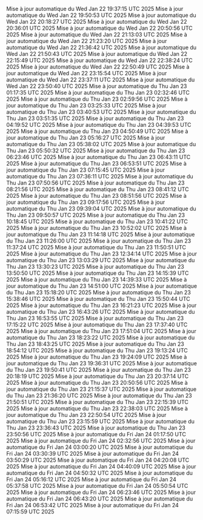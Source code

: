 Mise à jour automatique du Wed Jan 22 19:37:15 UTC 2025
Mise à jour automatique du Wed Jan 22 19:50:53 UTC 2025
Mise à jour automatique du Wed Jan 22 20:18:27 UTC 2025
Mise à jour automatique du Wed Jan 22 20:36:01 UTC 2025
Mise à jour automatique du Wed Jan 22 20:50:56 UTC 2025
Mise à jour automatique du Wed Jan 22 21:13:03 UTC 2025
Mise à jour automatique du Wed Jan 22 21:23:20 UTC 2025
Mise à jour automatique du Wed Jan 22 21:36:42 UTC 2025
Mise à jour automatique du Wed Jan 22 21:50:43 UTC 2025
Mise à jour automatique du Wed Jan 22 22:15:49 UTC 2025
Mise à jour automatique du Wed Jan 22 22:38:24 UTC 2025
Mise à jour automatique du Wed Jan 22 22:50:49 UTC 2025
Mise à jour automatique du Wed Jan 22 23:15:54 UTC 2025
Mise à jour automatique du Wed Jan 22 23:37:11 UTC 2025
Mise à jour automatique du Wed Jan 22 23:50:40 UTC 2025
Mise à jour automatique du Thu Jan 23 01:17:35 UTC 2025
Mise à jour automatique du Thu Jan 23 02:32:46 UTC 2025
Mise à jour automatique du Thu Jan 23 02:59:56 UTC 2025
Mise à jour automatique du Thu Jan 23 03:25:33 UTC 2025
Mise à jour automatique du Thu Jan 23 03:40:53 UTC 2025
Mise à jour automatique du Thu Jan 23 03:51:35 UTC 2025
Mise à jour automatique du Thu Jan 23 04:19:52 UTC 2025
Mise à jour automatique du Thu Jan 23 04:39:53 UTC 2025
Mise à jour automatique du Thu Jan 23 04:50:49 UTC 2025
Mise à jour automatique du Thu Jan 23 05:16:27 UTC 2025
Mise à jour automatique du Thu Jan 23 05:38:02 UTC 2025
Mise à jour automatique du Thu Jan 23 05:50:32 UTC 2025
Mise à jour automatique du Thu Jan 23 06:23:46 UTC 2025
Mise à jour automatique du Thu Jan 23 06:43:11 UTC 2025
Mise à jour automatique du Thu Jan 23 06:53:51 UTC 2025
Mise à jour automatique du Thu Jan 23 07:15:45 UTC 2025
Mise à jour automatique du Thu Jan 23 07:36:11 UTC 2025
Mise à jour automatique du Thu Jan 23 07:50:56 UTC 2025
Mise à jour automatique du Thu Jan 23 08:21:56 UTC 2025
Mise à jour automatique du Thu Jan 23 08:41:12 UTC 2025
Mise à jour automatique du Thu Jan 23 08:51:56 UTC 2025
Mise à jour automatique du Thu Jan 23 09:17:56 UTC 2025
Mise à jour automatique du Thu Jan 23 09:39:04 UTC 2025
Mise à jour automatique du Thu Jan 23 09:50:57 UTC 2025
Mise à jour automatique du Thu Jan 23 10:18:45 UTC 2025
Mise à jour automatique du Thu Jan 23 10:41:22 UTC 2025
Mise à jour automatique du Thu Jan 23 10:52:02 UTC 2025
Mise à jour automatique du Thu Jan 23 11:14:18 UTC 2025
Mise à jour automatique du Thu Jan 23 11:26:00 UTC 2025
Mise à jour automatique du Thu Jan 23 11:37:24 UTC 2025
Mise à jour automatique du Thu Jan 23 11:50:51 UTC 2025
Mise à jour automatique du Thu Jan 23 12:34:14 UTC 2025
Mise à jour automatique du Thu Jan 23 13:03:29 UTC 2025
Mise à jour automatique du Thu Jan 23 13:30:23 UTC 2025
Mise à jour automatique du Thu Jan 23 13:50:50 UTC 2025
Mise à jour automatique du Thu Jan 23 14:15:39 UTC 2025
Mise à jour automatique du Thu Jan 23 14:39:33 UTC 2025
Mise à jour automatique du Thu Jan 23 14:51:00 UTC 2025
Mise à jour automatique du Thu Jan 23 15:18:20 UTC 2025
Mise à jour automatique du Thu Jan 23 15:38:46 UTC 2025
Mise à jour automatique du Thu Jan 23 15:50:44 UTC 2025
Mise à jour automatique du Thu Jan 23 16:21:23 UTC 2025
Mise à jour automatique du Thu Jan 23 16:43:26 UTC 2025
Mise à jour automatique du Thu Jan 23 16:53:55 UTC 2025
Mise à jour automatique du Thu Jan 23 17:15:22 UTC 2025
Mise à jour automatique du Thu Jan 23 17:37:40 UTC 2025
Mise à jour automatique du Thu Jan 23 17:51:04 UTC 2025
Mise à jour automatique du Thu Jan 23 18:23:22 UTC 2025
Mise à jour automatique du Thu Jan 23 18:43:25 UTC 2025
Mise à jour automatique du Thu Jan 23 18:54:12 UTC 2025
Mise à jour automatique du Thu Jan 23 19:13:24 UTC 2025
Mise à jour automatique du Thu Jan 23 19:24:09 UTC 2025
Mise à jour automatique du Thu Jan 23 19:36:31 UTC 2025
Mise à jour automatique du Thu Jan 23 19:50:41 UTC 2025
Mise à jour automatique du Thu Jan 23 20:18:19 UTC 2025
Mise à jour automatique du Thu Jan 23 20:37:14 UTC 2025
Mise à jour automatique du Thu Jan 23 20:50:56 UTC 2025
Mise à jour automatique du Thu Jan 23 21:15:37 UTC 2025
Mise à jour automatique du Thu Jan 23 21:36:20 UTC 2025
Mise à jour automatique du Thu Jan 23 21:50:51 UTC 2025
Mise à jour automatique du Thu Jan 23 22:15:39 UTC 2025
Mise à jour automatique du Thu Jan 23 22:38:03 UTC 2025
Mise à jour automatique du Thu Jan 23 22:50:54 UTC 2025
Mise à jour automatique du Thu Jan 23 23:15:59 UTC 2025
Mise à jour automatique du Thu Jan 23 23:36:43 UTC 2025
Mise à jour automatique du Thu Jan 23 23:50:56 UTC 2025
Mise à jour automatique du Fri Jan 24 01:17:50 UTC 2025
Mise à jour automatique du Fri Jan 24 02:32:56 UTC 2025
Mise à jour automatique du Fri Jan 24 03:00:20 UTC 2025
Mise à jour automatique du Fri Jan 24 03:30:39 UTC 2025
Mise à jour automatique du Fri Jan 24 03:50:29 UTC 2025
Mise à jour automatique du Fri Jan 24 04:20:08 UTC 2025
Mise à jour automatique du Fri Jan 24 04:40:09 UTC 2025
Mise à jour automatique du Fri Jan 24 04:50:32 UTC 2025
Mise à jour automatique du Fri Jan 24 05:16:12 UTC 2025
Mise à jour automatique du Fri Jan 24 05:37:58 UTC 2025
Mise à jour automatique du Fri Jan 24 05:50:54 UTC 2025
Mise à jour automatique du Fri Jan 24 06:23:46 UTC 2025
Mise à jour automatique du Fri Jan 24 06:43:20 UTC 2025
Mise à jour automatique du Fri Jan 24 06:53:42 UTC 2025
Mise à jour automatique du Fri Jan 24 07:15:59 UTC 2025
